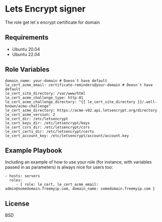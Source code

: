Lets Encrypt signer
=========
The role get let`s encrypt certificate for domain

Requirements
------------

- Ubuntu 20.04
- Ubuntu 22.04

Role Variables
--------------
```
domain_name: your-domain # Doesn`t have default
le_cert_acme_email: certificate-reminders@your-domain # Doesn`t have default
le_cert_site_directory: /var/www/html
le_cert_acme_challenge_type: http-01
le_cert_acme_challenge_directory: "{{ le_cert_site_directory }}/.well-known/acme-challenge"
le_cert_acme_directory: https://acme-v02.api.letsencrypt.org/directory
le_cert_acme_version: 2
le_cert_dir: /etc/letsencrypt
le_cert_keys_dir: /etc/letsencrypt/keys
le_cert_csrs_dir: /etc/letsencrypt/csrs
le_cert_certs_dir: /etc/letsencrypt/certs
le_cert_account_key: /etc/letsencrypt/account/account.key
```

Example Playbook
----------------

Including an example of how to use your role (for instance, with variables passed in as parameters) is always nice for users too:

    - hosts: servers
      roles:
         - { role: le_cert, le_cert_acme_email: admin@somedomain.freemyip.com, domain_name: somedomain.freemyip.com }

License
-------

BSD
